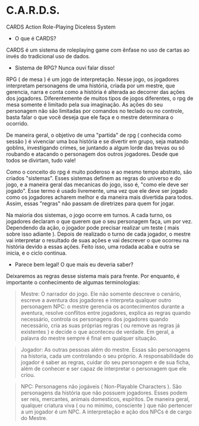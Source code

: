 # C.A.R.D.S.
CARDS Action Role-Playing Diceless System

- O que é CARDS?

CARDS é um sistema de roleplaying game com ênfase no uso de cartas ao invés do tradicional uso de dados.

- Sistema de RPG? Nunca ouvi falar disso!

RPG ( de mesa ) é um jogo de interpretação. Nesse jogo, os jogadores interpretam personagens de uma história, criada por um mestre, que gerencia, narra e conta como a história é alterada ao decorrer das ações dos jogadores. Diferentemente de muitos tipos de jogos diferentes, o rpg de mesa somente é limitado pela sua imaginação. As ações do seu personagem não são limitadas por comandos no teclado ou no controle, basta falar o que você deseja que ele faça e o mestre determinara o ocorrido.

De maneira geral, o objetivo de uma "partida" de rpg ( conhecida como sessão ) é vivenciar uma boa história e se divertir em grupo, seja matando goblins, investigando crimes, se juntando a algum lorde das trevas ou só roubando e atacando o personagem dos outros jogadores. Desde que todos se divirtam, tudo vale!

Como o conceito do rpg é muito poderoso e ao mesmo tempo abstrato, são criados "sistemas". Esses sistemas definem as regras do universo e do jogo, e a maneira geral das mecanicas do jogo, isso é, "como ele deve ser jogado". Esse termo é usado livremente, uma vez que ele deve ser jogado como os jogadores acharem melhor e da maneira mais divertida para todos. Assim, essas "regras" não passam de diretrizes para quem for jogar.

Na maioria dos sistemas, o jogo ocorre em turnos. A cada turno, os jogadores declaram o que querem que o seu personagem faça, um por vez. Dependendo da ação, o jogador pode precisar realizar um teste ( mais sobre isso adiante ). Depois de realizado o turno de cada jogador, o mestre vai interpretar o resultado de suas ações e vai descrever o que ocorreu na história devido a essas ações. Feito isso, uma rodada acaba e outra se inicia, e o ciclo continua.

- Parece bem legal! O que mais eu deveria saber?

Deixaremos as regras desse sistema mais para frente. Por enquanto, é importante o conhecimento de algumas terminologias:

> Mestre: O narrador do jogo. Ele não somente descreve o cenário, escreve a aventura dos jogadores e interpreta qualquer outro personagem NPC: o mestre gerencia os acontecimentos durante a aventura, resolve conflitos entre jogadores, explica as regras quando necessário, controla os personagens dos jogadores quando necessário, cria as suas próprias regras ( ou remove as regras já existentes ) e decide o que aconteceu de verdade. Em geral, a palavra do mestre sempre é final em qualquer situação.

> Jogador: As outras pessoas além do mestre. Essas são personagens na historia, cada um controlando o seu próprio. A responsabilidade do jogador é saber as regras, cuidar do seu personagem e de sua ficha, além de conhecer e ser capaz de interpretar o personagem que ele criou. 

> NPC: Personagens não jogáveis ( Non-Playable Characters ). São personagens da história que não possuem jogadores. Esses podem ser reis, mercantes, animais domesticos, espíritos. De maneira geral, qualquer criatura viva ( ou no minimo, consciente ) que não pertencer a um jogador é um NPC. A interpretação e ação dos NPCs é de cargo do Mestre.
